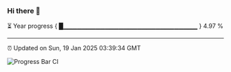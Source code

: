 ### Hi there 👋

⏳ Year progress { █▁▁▁▁▁▁▁▁▁▁▁▁▁▁▁▁▁▁▁▁▁▁▁▁▁▁▁▁▁ } 4.97 %

---

⏰ Updated on Sun, 19 Jan 2025 03:39:34 GMT

![Progress Bar CI](https://github.com/IshwaranRudhara/GIT-ACTION/workflows/Progress%20Bar%20CI/badge.svg)
